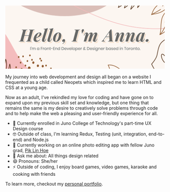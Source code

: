 ![Banner](https://github.com/annajliang/annajliang/blob/master/profile-banner.png)

My journey into web development and design all began on a website I frequented as a child called Neopets which inspired me to learn HTML and CSS at a young age.

Now as an adult, I've rekindled my love for coding and have gone on to expand upon my previous skill set and knowledge, but one thing that remains the same is my desire to creatively solve problems through code and to help make the web a pleasing and user-friendly experience for all.

- 🏫 Currently enrolled in Juno College of Technology's part-time UX Design course
- 🤓 Outside of class, I'm learning Redux, Testing (unit, integration, end-to-end) and Node.js
- 🚧 Currently working on an online photo editing app with fellow Juno grad, <a href="https://piklinhoe.com/">Pik Lin Hoe</a>
- 💬 Ask me about: All things design related
- 😄 Pronouns: She/her
- ⚡️ Outside of coding, I enjoy board games, video games, karaoke and cooking with friends

To learn more, checkout my <a href="https://annaliang.dev/">personal portfolio</a>.
